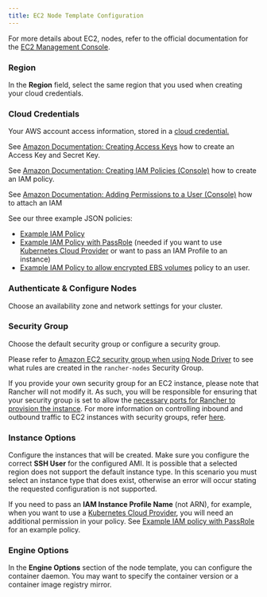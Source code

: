 ```yaml
---
title: EC2 Node Template Configuration
---
```


<head>
  <link rel="canonical" href="https://ranchermanager.docs.rancher.com/reference-guides/cluster-configuration/downstream-cluster-configuration/node-template-configuration/amazon-ec2"/>
</head>

For more details about EC2, nodes, refer to the official documentation for the [EC2 Management Console](https://aws.amazon.com/ec2).

### Region

In the **Region** field, select the same region that you used when creating your cloud credentials.

### Cloud Credentials

Your AWS account access information, stored in a [cloud credential.](../../../user-settings/manage-cloud-credentials.md)

See [Amazon Documentation: Creating Access Keys](https://docs.aws.amazon.com/IAM/latest/UserGuide/id_credentials_access-keys.html#Using_CreateAccessKey) how to create an Access Key and Secret Key.

See [Amazon Documentation: Creating IAM Policies (Console)](https://docs.aws.amazon.com/IAM/latest/UserGuide/access_policies_create.html#access_policies_create-start) how to create an IAM policy.

See [Amazon Documentation: Adding Permissions to a User (Console)](https://docs.aws.amazon.com/IAM/latest/UserGuide/id_users_change-permissions.html#users_change_permissions-add-console) how to attach an IAM

See our three example JSON policies:

- [Example IAM Policy](../../../../how-to-guides/new-user-guides/launch-kubernetes-with-rancher/use-new-nodes-in-an-infra-provider/create-an-amazon-ec2-cluster.md#example-iam-policy)
- [Example IAM Policy with PassRole](../../../../how-to-guides/new-user-guides/launch-kubernetes-with-rancher/use-new-nodes-in-an-infra-provider/create-an-amazon-ec2-cluster.md#example-iam-policy-with-passrole) (needed if you want to use [Kubernetes Cloud Provider](../../../../how-to-guides/new-user-guides/kubernetes-clusters-in-rancher-setup/set-up-cloud-providers/set-up-cloud-providers.md) or want to pass an IAM Profile to an instance)
- [Example IAM Policy to allow encrypted EBS volumes](../../../../how-to-guides/new-user-guides/launch-kubernetes-with-rancher/use-new-nodes-in-an-infra-provider/create-an-amazon-ec2-cluster.md#example-iam-policy-to-allow-encrypted-ebs-volumes) policy to an user.

### Authenticate & Configure Nodes

Choose an availability zone and network settings for your cluster.

### Security Group

Choose the default security group or configure a security group.

Please refer to [Amazon EC2 security group when using Node Driver](../../../../getting-started/installation-and-upgrade/installation-requirements/port-requirements.md#rancher-aws-ec2-security-group) to see what rules are created in the `rancher-nodes` Security Group.

If you provide your own security group for an EC2 instance, please note that Rancher will not modify it. As such, you will be responsible for ensuring that your security group is set to allow the [necessary ports for Rancher to provision the instance](../../../../getting-started/installation-and-upgrade/installation-requirements/port-requirements.md#ports-for-rancher-server-nodes-on-rke2). For more information on controlling inbound and outbound traffic to EC2 instances with security groups, refer [here](https://docs.aws.amazon.com/vpc/latest/userguide/VPC_SecurityGroups.html#WorkingWithSecurityGroups).

### Instance Options

Configure the instances that will be created. Make sure you configure the correct **SSH User** for the configured AMI. It is possible that a selected region does not support the default instance type. In this scenario you must select an instance type that does exist, otherwise an error will occur stating the requested configuration is not supported.

If you need to pass an **IAM Instance Profile Name** (not ARN), for example, when you want to use a [Kubernetes Cloud Provider](../../../../how-to-guides/new-user-guides/kubernetes-clusters-in-rancher-setup/set-up-cloud-providers/set-up-cloud-providers.md), you will need an additional permission in your policy. See [Example IAM policy with PassRole](../../../../how-to-guides/new-user-guides/launch-kubernetes-with-rancher/use-new-nodes-in-an-infra-provider/create-an-amazon-ec2-cluster.md#example-iam-policy-with-passrole) for an example policy.

### Engine Options

In the **Engine Options** section of the node template, you can configure the container daemon. You may want to specify the container version or a container image registry mirror.
